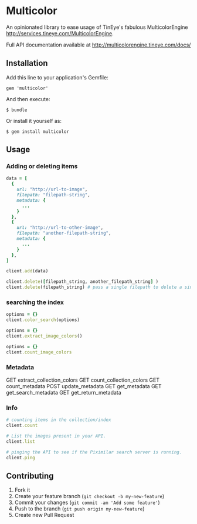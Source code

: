 # Multicolor

An opinionated library to ease usage of TinEye's fabulous MulticolorEngine
http://services.tineye.com/MulticolorEngine.

Full API documentation available at http://multicolorengine.tineye.com/docs/

## Installation

Add this line to your application's Gemfile:

    gem 'multicolor'

And then execute:

    $ bundle

Or install it yourself as:

    $ gem install multicolor

## Usage

### Adding or deleting items

```ruby
data = [
  {
    url: "http://url-to-image",
    filepath: "filepath-string",
    metadata: {
      ...
    }
  },
  {
    url: "http://url-to-other-image",
    filepath: "another-filepath-string",
    metadata: {
      ...
    }
  },
]

client.add(data)

client.delete([filepath_string, another_filepath_string] )
client.delete(filepath_string) # pass a single filepath to delete a single image
```

### searching the index

```ruby
options = {}
client.color_search(options)

options = {}
client.extract_image_colors()

options = {}
client.count_image_colors
```

### Metadata

GET extract_collection_colors
GET count_collection_colors
GET count_metadata
POST update_metadata
GET get_metadata
GET get_search_metadata
GET get_return_metadata

### Info

```ruby
# counting items in the collection/index
client.count

# List the images present in your API.
client.list

# pinging the API to see if the Piximilar search server is running.
client.ping
```

## Contributing

1. Fork it
2. Create your feature branch (`git checkout -b my-new-feature`)
3. Commit your changes (`git commit -am 'Add some feature'`)
4. Push to the branch (`git push origin my-new-feature`)
5. Create new Pull Request

